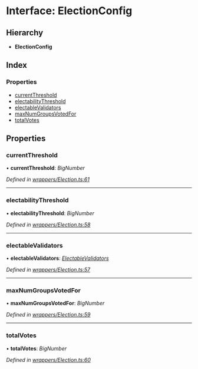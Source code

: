 # Interface: ElectionConfig

## Hierarchy

* **ElectionConfig**

## Index

### Properties

* [currentThreshold](_wrappers_election_.electionconfig.md#currentthreshold)
* [electabilityThreshold](_wrappers_election_.electionconfig.md#electabilitythreshold)
* [electableValidators](_wrappers_election_.electionconfig.md#electablevalidators)
* [maxNumGroupsVotedFor](_wrappers_election_.electionconfig.md#maxnumgroupsvotedfor)
* [totalVotes](_wrappers_election_.electionconfig.md#totalvotes)

## Properties

###  currentThreshold

• **currentThreshold**: *BigNumber*

*Defined in [wrappers/Election.ts:61](https://github.com/medhak1/celo-monorepo/blob/master/packages/sdk/contractkit/src/wrappers/Election.ts#L61)*

___

###  electabilityThreshold

• **electabilityThreshold**: *BigNumber*

*Defined in [wrappers/Election.ts:58](https://github.com/medhak1/celo-monorepo/blob/master/packages/sdk/contractkit/src/wrappers/Election.ts#L58)*

___

###  electableValidators

• **electableValidators**: *[ElectableValidators](_wrappers_election_.electablevalidators.md)*

*Defined in [wrappers/Election.ts:57](https://github.com/medhak1/celo-monorepo/blob/master/packages/sdk/contractkit/src/wrappers/Election.ts#L57)*

___

###  maxNumGroupsVotedFor

• **maxNumGroupsVotedFor**: *BigNumber*

*Defined in [wrappers/Election.ts:59](https://github.com/medhak1/celo-monorepo/blob/master/packages/sdk/contractkit/src/wrappers/Election.ts#L59)*

___

###  totalVotes

• **totalVotes**: *BigNumber*

*Defined in [wrappers/Election.ts:60](https://github.com/medhak1/celo-monorepo/blob/master/packages/sdk/contractkit/src/wrappers/Election.ts#L60)*

